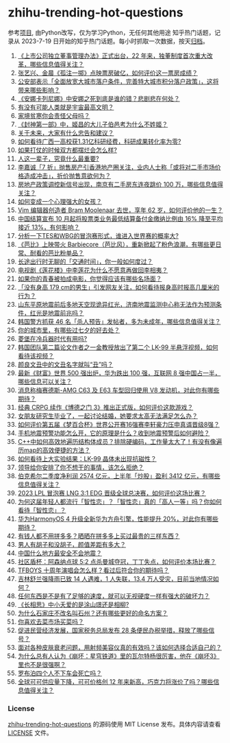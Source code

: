 # zhihu-trending-hot-questions
参考[项目](https://github.com/justjavac/zhihu-trending-hot-questions), 由Python改写，仅为学习Python，无任何其他用途
知乎热门话题，记录从 2023-7-19
日开始的知乎热门话题。每小时抓取一次数据，按天[归档](./data)。
<!-- BEGIN -->
<!-- 最后更新时间 2023-08-07 02:32:29.744552 -->
1. [《上市公司独立董事管理办法》正式出台，22 年来，独董制度首次重大改革，哪些信息值得关注？](https://www.zhihu.com/question/615686244)
1. [张艺兴、金晨《孤注一掷》点映票房破亿，如何评价这一票房成绩？](https://www.zhihu.com/question/615787520)
1. [公安部表示「全面放宽大城市落户条件，完善特大城市积分落户政策」，这将带来哪些影响？](https://www.zhihu.com/question/615403187)
1. [《安娜卡列尼娜》中安娜之死到底是谁的错？悲剧悲在何处？](https://www.zhihu.com/question/405861181)
1. [有没有可能人类就是宇宙最高文明？](https://www.zhihu.com/question/306672047)
1. [家境贫寒你会责怪父母吗？](https://www.zhihu.com/question/613282723)
1. [《封神第一部》中，姬昌的大儿子伯邑考为什么不姓姬？](https://www.zhihu.com/question/614733089)
1. [关于未来，大家有什么忠告和建议？](https://www.zhihu.com/question/614626306)
1. [如何看待广西一高校获1.31亿科研经费，科研成果转化率为零?](https://www.zhihu.com/question/615955339)
1. [如果打仗的时候双方都摆烂会怎么样?](https://www.zhihu.com/question/615182160)
1. [人这一辈子，究竟什么最重要?](https://www.zhihu.com/question/614371250)
1. [李嘉诚「7 折」抛售房产引香港地产圈关注，业内人士称「或将对二手市场价格造成冲击」，折价抛售意欲何为？](https://www.zhihu.com/question/615916092)
1. [房地产政策调控新信号出现，南京有二手房东连夜跳价 100 万，哪些信息值得关注？](https://www.zhihu.com/question/615407704)
1. [如何变成一个心理强大的女孩？](https://www.zhihu.com/question/542764581)
1. [Vim 编辑器创造者 Bram Moolenaar 去世，享年 62 岁，如何评价他的一生？](https://www.zhihu.com/question/615835724)
1. [中国结算宣布 10 月起将股票类业务最低结算备付金缴纳比例由 16% 降至平均接近 13%，有何影响？](https://www.zhihu.com/question/615536954)
1. [分析一下TES和WBG的冒泡赛形式，谁进入世界赛的概率大?](https://www.zhihu.com/question/614694600)
1. [《芭比》上映带火 Barbiecore（芭比风），重新掀起了粉色浪潮，有哪些更日常、耐看的芭比粉单品？](https://www.zhihu.com/question/615009046)
1. [长途出行时无聊的「交通时间」，你一般如何度过？](https://www.zhihu.com/question/615307671)
1. [电视剧《莲花楼》中李莲花为什么不愿意再做回李相夷？](https://www.zhihu.com/question/614415242)
1. [如果你的青春被拍成电影，你觉得应该有哪些名场面？](https://www.zhihu.com/question/606156465)
1. [「没有身高 179 cm的男生」引发网友关注，如何看待报身高时报高几厘米的行为？](https://www.zhihu.com/question/615771246)
1. [山东平原地震前后多地天空现诡异红光，济南地震监测中心称无法作为预测条件，红光是地震前兆吗？](https://www.zhihu.com/question/615937591)
1. [韩国警方抓获 46 名「杀人预告」发帖者，多为未成年，哪些信息值得关注？](https://www.zhihu.com/question/615863753)
1. [你的城市里，有哪些过七夕的好去处？](https://www.zhihu.com/question/611924054)
1. [菱堡在冷兵器时代有用吗?](https://www.zhihu.com/question/615594064)
1. [韩国团队第二篇论文作者之一金教授放出了第二个 LK-99 半悬浮视频，如何看待该视频？](https://www.zhihu.com/question/615553641)
1. [颜良文丑中的文丑名字就叫“丑”吗？](https://www.zhihu.com/question/615326000)
1. [最新《财富》世界 500 强出炉，华为跌出 100 强，互联网 8 强中国占一半，哪些信息可以关注？](https://www.zhihu.com/question/615242841)
1. [消息称梅赛德斯-AMG C63 及 E63 车型回归使用 V8 发动机，对此你有哪些期待？](https://www.zhihu.com/question/615793269)
1. [经典 CRPG 续作《博德之门 3》推出正式版，如何评价这款游戏？](https://www.zhihu.com/question/612075981)
1. [女朋友研究生毕业了，一起讨论结婚，她要求太高无法满足怎么办？](https://www.zhihu.com/question/614961535)
1. [如何评价第五届《梦百合杯》世界公开赛16强赛李轩豪力压申真谞晋级8强？](https://www.zhihu.com/question/615933839)
1. [手机地震预警功能怎么开，它的原理是什么？收到地震预警后如何避险？](https://www.zhihu.com/question/615903825)
1. [C++中如何高效地遍历结构体成员？排除硬编码，工作量太大了！有没有像遍历map的高效便捷的方法？](https://www.zhihu.com/question/598203489)
1. [如何看待上大实验结果：LK-99 晶体未出现抗磁性？](https://www.zhihu.com/question/615418752)
1. [领导给你安排了你不想干的事情，该怎么拒绝？](https://www.zhihu.com/question/433683237)
1. [伯克希尔二季度净利润 2574 亿元，上半年「炒股」盈利 3412 亿元，有哪些信息值得关注？](https://www.zhihu.com/question/615907981)
1. [2023 LPL 冒泡赛 LNG 3:1 EDG 晋级全球总决赛，如何评价这场比赛？](https://www.zhihu.com/question/615928056)
1. [为何这届年轻人都流行「智性恋」？「智性恋」真的「高人一等」吗？你如何看待「智性恋」？](https://www.zhihu.com/question/613869987)
1. [华为HarmonyOS 4 升级全新华为方舟引擎，性能提升 20%，对此你有哪些期待？](https://www.zhihu.com/question/615619228)
1. [有钱人都不用拼多多？晒晒在拼多多上买过最贵的三样东西？](https://www.zhihu.com/question/615915313)
1. [男人有胡子和没胡子，颜值差距有多大？](https://www.zhihu.com/question/271673163)
1. [中国什么地方最安全不会地震？](https://www.zhihu.com/question/24769341)
1. [社区盾杯：阿森纳点球 5:2 点杀曼城夺冠，丁丁失点，如何评价本场比赛？](https://www.zhihu.com/question/615986385)
1. [TFBOYS 十周年演唱会怎么样？看过后符合你的期待吗？](https://www.zhihu.com/question/615938782)
1. [吉林舒兰强降雨已致 14 人遇难，1 人失联，13.4 万人受灾，目前当地情况如何？](https://www.zhihu.com/question/615776145)
1. [任何东西是不是有了足够的速度，就可以无视硬度一样有强大的破坏力？](https://www.zhihu.com/question/605230360)
1. [《长相思》中小夭爱的是涂山璟还是相柳?](https://www.zhihu.com/question/614053981)
1. [为什么石家庄不改名叫石州？还有哪些更好的命名方案？](https://www.zhihu.com/question/558692557)
1. [你喜欢去菜市场买菜吗？](https://www.zhihu.com/question/611010174)
1. [促进民营经济发展，国家税务总局发布 28 条便民办税举措，释放了哪些信号？](https://www.zhihu.com/question/615947801)
1. [面对各种皮肤衰老问题，用射频美容仪真的有效吗？该如何选择合适自己的？](https://www.zhihu.com/question/603418759)
1. [为什么总有人认为《崩坏：星穹铁道》里的瓦尔特杨很厉害，他在《崩坏3》里也不是很强啊？](https://www.zhihu.com/question/613523026)
1. [罗布泊四个人不下车会死亡吗？](https://www.zhihu.com/question/615519308)
1. [全球可可供应量下降，可可价格创 12 年来新高，巧克力将涨价了吗？哪些信息值得关注？](https://www.zhihu.com/question/615932622)
<!-- END -->
### License
[zhihu-trending-hot-questions](https://github.com/yaogengzhu/zhihu-trending-hot-questions)
的源码使用 MIT License 发布。具体内容请查看 [LICENSE](./LICENSE) 文件。
